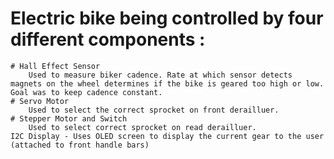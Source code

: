 # Electric bike being controlled by four different components :
    # Hall Effect Sensor
        Used to measure biker cadence. Rate at which sensor detects magnets on the wheel determines if the bike is geared too high or low. Goal was to keep cadence constant.
    # Servo Motor 
        Used to select the correct sprocket on front derailluer.
    # Stepper Motor and Switch 
        Used to select correct sprocket on read derailluer.
    I2C Display - Uses OLED screen to display the current gear to the user (attached to front handle bars) 
